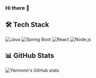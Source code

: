 ### Hi there 👋

<!--
**Yerinnnn/yerinnnn** is a ✨ _special_ ✨ repository because its `README.md` (this file) appears on your GitHub profile.

Here are some ideas to get you started:

- 🔭 I’m currently working on ...
- 🌱 I’m currently learning ...
- 👯 I’m looking to collaborate on ...
- 🤔 I’m looking for help with ...
- 💬 Ask me about ...
- 📫 How to reach me: ...
- 😄 Pronouns: ...
- ⚡ Fun fact: ...



![Yerin's github stats](https://github-readme-stats.vercel.app/api?username=Yerinnnn&show_icons=true&theme=default)
![Top Langs](https://github-readme-stats.vercel.app/api/top-langs/?username=Yerinnnn&layout=compact&theme=default)
-->

## 🛠 Tech Stack
![Java](https://img.shields.io/badge/Java-007396?style=for-the-badge&logo=java&logoColor=white)
![Spring Boot](https://img.shields.io/badge/SpringBoot-6DB33F?style=for-the-badge&logo=springboot&logoColor=white)
![React](https://img.shields.io/badge/React-61DAFB?style=for-the-badge&logo=react&logoColor=white)
![Node.js](https://img.shields.io/badge/Node.js-339933?style=for-the-badge&logo=nodedotjs&logoColor=white)

## 📊 GitHub Stats
![Yerinnnn's GitHub stats](https://github-readme-stats.vercel.app/api?username=Yerinnnn&show_icons=true&theme=tokyonight)
